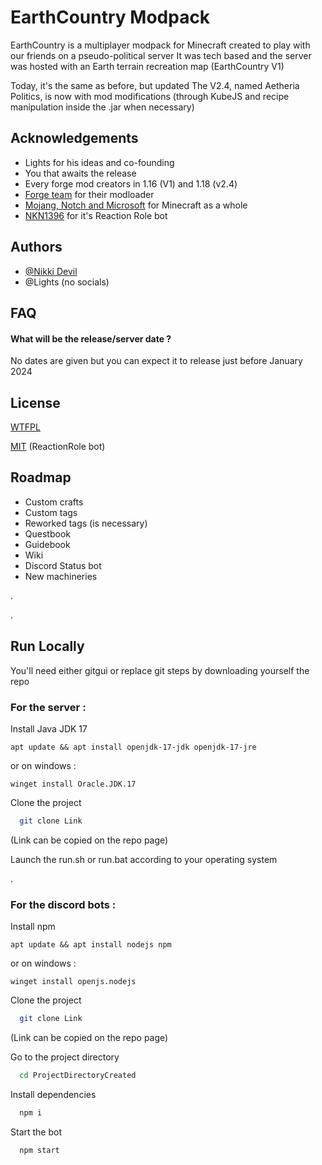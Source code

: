 
# EarthCountry Modpack 

EarthCountry is a multiplayer modpack for Minecraft created to play with our friends on a pseudo-political server It was tech based and the server was hosted with an Earth terrain recreation map (EarthCountry V1)

Today, it's the same as before, but updated The V2.4, named Aetheria Politics, is now with mod modifications (through KubeJS and recipe manipulation inside the .jar when necessary)


## Acknowledgements

 - Lights for his ideas and co-founding
 - You that awaits the release
 - Every forge mod creators in 1.16 (V1) and 1.18 (v2.4)
 - [Forge team](https://files.minecraftforge.net/) for their modloader
 - [Mojang, Notch and Microsoft](https://www.minecraft.net/) for Minecraft as a whole
 - [NKN1396](https://github.com/NKN1396/Discord-EmojiToRole) for it's Reaction Role bot

## Authors

- [@Nikki Devil](https://github.com/nikki-devil)
- @Lights (no socials)

## FAQ

#### What will be the release/server date ?

No dates are given but you can expect it to release just before January 2024

#### 




## License

[WTFPL](http://www.wtfpl.net/)

[MIT](https://choosealicense.com/licenses/mit/) (ReactionRole bot)

## Roadmap

- Custom crafts
- Custom tags
- Reworked tags (is necessary)
- Questbook
- Guidebook
- Wiki
- Discord Status bot
- New machineries

.

.
## Run Locally
You'll need either gitgui or replace git steps by downloading yourself the repo
### For the server :
Install Java JDK 17
```
apt update && apt install openjdk-17-jdk openjdk-17-jre
```
or on windows :
```
winget install Oracle.JDK.17
```

Clone the project

```bash
  git clone Link
```
(Link can be copied on the repo page)

Launch the run.sh or run.bat according to your operating system

.
### For the discord bots :

Install npm
```
apt update && apt install nodejs npm
```
or on windows :
```
winget install openjs.nodejs
```

Clone the project

```bash
  git clone Link
```
(Link can be copied on the repo page)

Go to the project directory

```bash
  cd ProjectDirectoryCreated
```

Install dependencies

```bash
  npm i
```

Start the bot

```bash
  npm start
```

